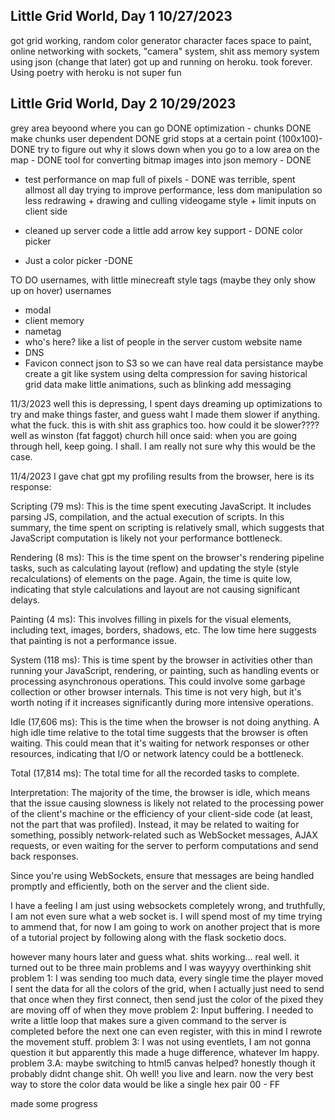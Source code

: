 ## Little Grid World, Day 1 10/27/2023
got grid working, random color generator character faces 
space to paint, online networking with sockets, "camera"
system, shit ass memory system using json (change that later)
got up and running on heroku. took forever. Using poetry with 
heroku is not super fun 

## Little Grid World, Day 2 10/29/2023
grey area beyoond where you can go DONE
optimization - chunks DONE
make chunks user dependent DONE
grid stops at a certain point (100x100)- DONE
try to figure out why it slows down when you 
go to a low area on the map - DONE
tool for converting bitmap images into json memory - DONE 
- test performance on map full of pixels - DONE
was terrible, spent allmost all day trying to improve 
performance, less dom manipulation so less redrawing + drawing 
and culling videogame style + limit inputs on client side
+ cleaned up server code a little
add arrow key support - DONE
color picker
 - Just a color picker -DONE

TO DO 
usernames, with little minecreaft style tags (maybe they only show up on hover) 
usernames 
 - modal 
 - client memory
 - nametag 
 - who's here? like a list of people in the server
custom website name
 - DNS 
 - Favicon 
 connect json to S3 so we can have real data persistance
maybe create a git like system using delta compression for saving 
historical grid data 
make little animations, such as blinking
add messaging

11/3/2023
well this is depressing, I spent days dreaming up optimizations to try and make things faster, and guess waht
I made them slower if anything. what the fuck. this is with shit ass graphics too. how could it be slower????
well as winston (fat faggot) church hill once said: when you are going through hell, keep going. I shall. 
I am really not sure why this would be the case.

11/4/2023
I gave chat gpt my profiling results from the browser, here is its response:

Scripting (79 ms): This is the time spent executing JavaScript. It includes parsing JS, compilation, and the actual execution of scripts. In this summary, the time spent on scripting is relatively small, which suggests that JavaScript computation is likely not your performance bottleneck.

Rendering (8 ms): This is the time spent on the browser's rendering pipeline tasks, such as calculating layout (reflow) and updating the style (style recalculations) of elements on the page. Again, the time is quite low, indicating that style calculations and layout are not causing significant delays.

Painting (4 ms): This involves filling in pixels for the visual elements, including text, images, borders, shadows, etc. The low time here suggests that painting is not a performance issue.

System (118 ms): This is time spent by the browser in activities other than running your JavaScript, rendering, or painting, such as handling events or processing asynchronous operations. This could involve some garbage collection or other browser internals. This time is not very high, but it's worth noting if it increases significantly during more intensive operations.

Idle (17,606 ms): This is the time when the browser is not doing anything. A high idle time relative to the total time suggests that the browser is often waiting. This could mean that it's waiting for network responses or other resources, indicating that I/O or network latency could be a bottleneck.

Total (17,814 ms): The total time for all the recorded tasks to complete.

Interpretation:
The majority of the time, the browser is idle, which means that the issue causing slowness is likely not related to the processing power of the client's machine or the efficiency of your client-side code (at least, not the part that was profiled). Instead, it may be related to waiting for something, possibly network-related such as WebSocket messages, AJAX requests, or even waiting for the server to perform computations and send back responses.

Since you're using WebSockets, ensure that messages are being handled promptly and efficiently, both on the server and the client side.

I have a feeling I am just using websockets completely wrong, and truthfully, I am not even sure what a web socket is. I will spend most of my time trying to ammend that, for now I am going to work on another project that is more of a tutorial project by following along with the flask socketio docs. 

however many hours later and guess what. shits working... real well. it turned out to be three main problems and I was wayyyy overthinking shit
problem 1: I was sending too much data, every single time the player moved I sent the data for all the colors of the grid, when I actually just need to send that once when they first connect, then send just the color of the pixed they are moving off of when they move
problem 2: Input buffering. I needed to write a little loop that makes sure a given command to the server is completed before the next one can even register, with this in mind I rewrote the movement stuff. 
problem 3: I was not using eventlets, I am not gonna question it but apparently this made a huge difference, whatever Im happy. 
problem 3.A: maybe switching to html5 canvas helped? honestly though it probably didnt change shit. Oh well! you live and learn. now the very best way to store the color data would be like a single hex pair 00 - FF

made some progress

